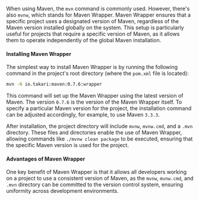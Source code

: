 When using Maven, the `mvn` command is commonly used. However, there's also `mvnw`, which stands for Maven Wrapper. Maven Wrapper ensures that a specific project uses a designated version of Maven, regardless of the Maven version installed globally on the system. This setup is particularly useful for projects that require a specific version of Maven, as it allows them to operate independently of the global Maven installation.

#### Installing Maven Wrapper
The simplest way to install Maven Wrapper is by running the following command in the project's root directory (where the `pom.xml` file is located):

```bash
mvn -N io.takari:maven:0.7.6:wrapper
```

This command will set up the Maven Wrapper using the latest version of Maven. The version `0.7.6` is the version of the Maven Wrapper itself. To specify a particular Maven version for the project, the installation command can be adjusted accordingly, for example, to use Maven `3.3.3`.

After installation, the project directory will include `mvnw`, `mvnw.cmd`, and a `.mvn` directory. These files and directories enable the use of Maven Wrapper, allowing commands like `./mvnw clean package` to be executed, ensuring that the specific Maven version is used for the project.

#### Advantages of Maven Wrapper
One key benefit of Maven Wrapper is that it allows all developers working on a project to use a consistent version of Maven, as the `mvnw`, `mvnw.cmd`, and `.mvn` directory can be committed to the version control system, ensuring uniformity across development environments.